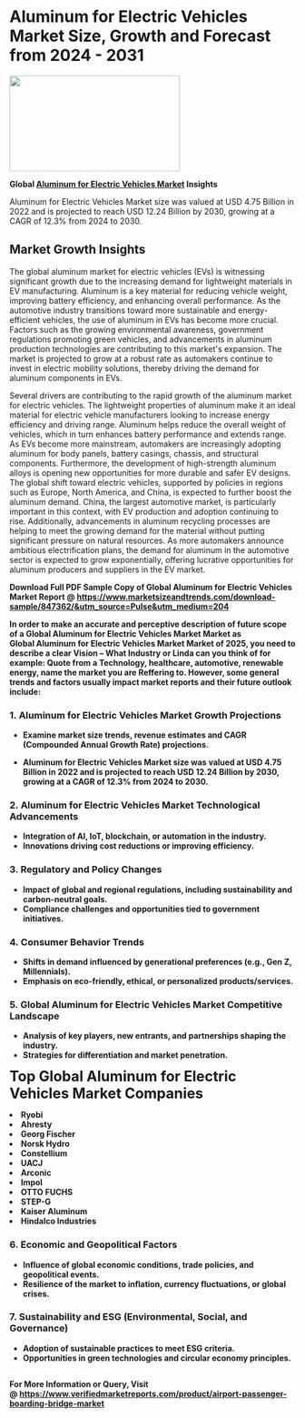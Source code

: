 <H1>Aluminum for Electric Vehicles Market Size, Growth and Forecast from 2024 - 2031</H1><img class="aligncenter size-medium wp-image-584254" src="https://thirdeyenews.in/wp-content/uploads/2024/09/Global-Market-Research-300x168.jpeg" alt="" width="300" height="168" /><p><strong>Global&nbsp;<a href="https://www.marketsizeandtrends.com/download-sample/847362/&amp;utm_source=Pulse&amp;utm_medium=204">Aluminum for Electric Vehicles Market</a> Insights</strong></p><p>Aluminum for Electric Vehicles Market size was valued at USD 4.75 Billion in 2022 and is projected to reach USD 12.24 Billion by 2030, growing at a CAGR of 12.3% from 2024 to 2030.</p><p><h2>Market Growth Insights</h2> <p>The global aluminum market for electric vehicles (EVs) is witnessing significant growth due to the increasing demand for lightweight materials in EV manufacturing. Aluminum is a key material for reducing vehicle weight, improving battery efficiency, and enhancing overall performance. As the automotive industry transitions toward more sustainable and energy-efficient vehicles, the use of aluminum in EVs has become more crucial. Factors such as the growing environmental awareness, government regulations promoting green vehicles, and advancements in aluminum production technologies are contributing to this market's expansion. The market is projected to grow at a robust rate as automakers continue to invest in electric mobility solutions, thereby driving the demand for aluminum components in EVs. <strong></strong> <p>Several drivers are contributing to the rapid growth of the aluminum market for electric vehicles. The lightweight properties of aluminum make it an ideal material for electric vehicle manufacturers looking to increase energy efficiency and driving range. Aluminum helps reduce the overall weight of vehicles, which in turn enhances battery performance and extends range. As EVs become more mainstream, automakers are increasingly adopting aluminum for body panels, battery casings, chassis, and structural components. Furthermore, the development of high-strength aluminum alloys is opening new opportunities for more durable and safer EV designs. The global shift toward electric vehicles, supported by policies in regions such as Europe, North America, and China, is expected to further boost the aluminum demand. China, the largest automotive market, is particularly important in this context, with EV production and adoption continuing to rise. Additionally, advancements in aluminum recycling processes are helping to meet the growing demand for the material without putting significant pressure on natural resources. As more automakers announce ambitious electrification plans, the demand for aluminum in the automotive sector is expected to grow exponentially, offering lucrative opportunities for aluminum producers and suppliers in the EV market. <strong></p><p><span class=""><strong>Download Full PDF Sample Copy of Global Aluminum for Electric Vehicles Market Report</strong> @ <a href="https://www.marketsizeandtrends.com/download-sample/847362/&amp;utm_source=Pulse&amp;utm_medium=204" target="_blank">https://www.marketsizeandtrends.com/download-sample/847362/&amp;utm_source=Pulse&amp;utm_medium=204</a></span></p><p>In order to make an accurate and perceptive description of future scope of a Global&nbsp;Aluminum for Electric Vehicles Market Market as Global&nbsp;Aluminum for Electric Vehicles Market Market of 2025, you need to describe a clear Vision &ndash; What Industry or Linda can you think of for example: Quote from a Technology, healthcare, automotive, renewable energy, name the market you are Reffering to. However, some general trends and factors usually impact market reports and their future outlook include:</p><h3>1.&nbsp;<strong>Aluminum for Electric Vehicles Market Growth Projections</strong></h3><ul><li>Examine market size trends, revenue estimates and CAGR (Compounded Annual Growth Rate) projections.</li><li><p>Aluminum for Electric Vehicles Market size was valued at USD 4.75 Billion in 2022 and is projected to reach USD 12.24 Billion by 2030, growing at a CAGR of 12.3% from 2024 to 2030.</p></li></ul><h3>2.&nbsp;<strong>Aluminum for Electric Vehicles Market Technological Advancements</strong></h3><ul><li>Integration of AI, IoT, blockchain, or automation in the industry.</li><li>Innovations driving cost reductions or improving efficiency.</li></ul><h3>3.&nbsp;<strong>Regulatory and Policy Changes</strong></h3><ul><li>Impact of global and regional regulations, including sustainability and carbon-neutral goals.</li><li>Compliance challenges and opportunities tied to government initiatives.</li></ul><h3>4.&nbsp;<strong>Consumer Behavior Trends</strong></h3><ul><li>Shifts in demand influenced by generational preferences (e.g., Gen Z, Millennials).</li><li>Emphasis on eco-friendly, ethical, or personalized products/services.</li></ul><h3>5.&nbsp;<strong>Global Aluminum for Electric Vehicles Market Competitive Landscape</strong></h3><ul><li>Analysis of key players, new entrants, and partnerships shaping the industry.</li><li>Strategies for differentiation and market penetration.</li></ul><p data-pm-slice="1 1 []"><span style="color: inherit; font-family: inherit; font-size: 25px;">Top Global Aluminum for Electric Vehicles Market Companies</span></p><div class="" data-test-id=""><p><li>Ryobi</li><li> Ahresty</li><li> Georg Fischer</li><li> Norsk Hydro</li><li> Constellium</li><li> UACJ</li><li> Arconic</li><li> Impol</li><li> OTTO FUCHS</li><li> STEP-G</li><li> Kaiser Aluminum</li><li> Hindalco Industries</li></p></div><h3>6.&nbsp;<strong>Economic and Geopolitical Factors</strong></h3><ul><li>Influence of global economic conditions, trade policies, and geopolitical events.</li><li>Resilience of the market to inflation, currency fluctuations, or global crises.</li></ul><h3>7.&nbsp;<strong>Sustainability and ESG (Environmental, Social, and Governance)</strong></h3><ul><li>Adoption of sustainable practices to meet ESG criteria.</li><li>Opportunities in green technologies and circular economy principles.</li></ul><h2><strong style="font-size: 14px;">For More Information or Query, Visit @&nbsp;</strong><a style="background-color: #ffffff; font-size: 14px;" href="https://www.marketsizeandtrends.com/report/aluminum-for-electric-vehicles-market/" target="_blank">https://www.verifiedmarketreports.com/product/airport-passenger-boarding-bridge-market</a></h2>
